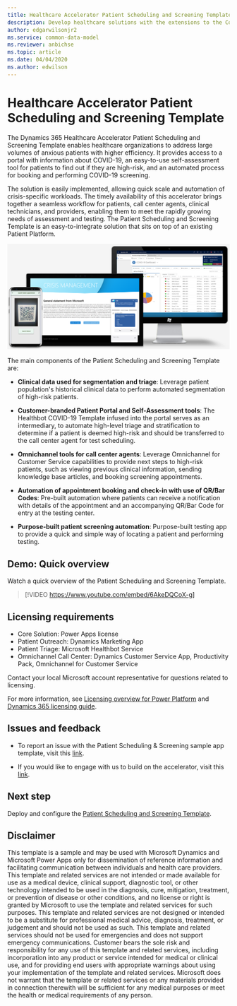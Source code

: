 ```yaml
---
title: Healthcare Accelerator Patient Scheduling and Screening Template - Dynamics 365 | Microsoft Docs
description: Develop healthcare solutions with the extensions to the Common Data Model and built-in forms and views of the Dynamics 365 Healthcare Accelerator.
author: edgarwilsonjr2
ms.service: common-data-model
ms.reviewer: anbichse
ms.topic: article
ms.date: 04/04/2020
ms.author: edwilson
---
```


# Healthcare Accelerator Patient Scheduling and Screening Template

The Dynamics 365 Healthcare Accelerator Patient Scheduling and Screening Template enables healthcare organizations to address large volumes of anxious patients with higher efficiency. It provides access to a portal with information about COVID-19, an easy-to-use self-assessment tool for patients to find out if they are high-risk, and an automated process for booking and performing COVID-19 screening.

The solution is easily implemented, allowing quick scale and automation of crisis-specific workloads. The timely availability of this accelerator brings together a seamless workflow for patients, call center agents, clinical technicians, and providers, enabling them to meet the rapidly growing needs of assessment and testing. The Patient Scheduling and Screening Template is an easy-to-integrate solution that sits on top of an existing Patient Platform. 

![Healthcare Accelerator Patient Scheduling and Screening Template](media/patient-scheduling-screening-template-platforms.png)

The main components of the Patient Scheduling and Screening Template are:

- **Clinical data used for segmentation and triage**: Leverage patient population's historical clinical data to perform automated segmentation of high-risk patients.

- **Customer-branded Patient Portal and Self-Assessment tools**: The Healthbot COVID-19 Template infused into the portal serves as an intermediary, to automate high-level triage and stratification to determine if a patient is deemed high-risk and should be transferred to the call center agent for test scheduling.

- **Omnichannel tools for call center agents**: Leverage Omnichannel for Customer Service capabilities to provide next steps to high-risk patients, such as viewing previous clinical information, sending knowledge base articles, and booking screening appointments.

- **Automation of appointment booking and check-in with use of QR/Bar Codes**: Pre-built automation where patients can receive a notification with details of the appointment and an accompanying QR/Bar Code for entry at the testing center.

- **Purpose-built patient screening automation**: Purpose-built testing app to provide a quick and simple way of locating a patient and performing testing.

## Demo: Quick overview

Watch a quick overview of the Patient Scheduling and Screening Template.

> [!VIDEO https://www.youtube.com/embed/6AkeDQCoX-g]

## Licensing requirements

- Core Solution: Power Apps license
- Patient Outreach: Dynamics Marketing App
- Patient Triage: Microsoft Healthbot Service
- Omnichannel Call Center: Dynamics Customer Service App, Productivity Pack, Omnichannel for Customer Service

Contact your local Microsoft account representative for questions related to licensing.

For more information, see [Licensing overview for Power Platform](https://docs.microsoft.com/power-platform/admin/pricing-billing-skus) and [Dynamics 365 licensing guide](https://go.microsoft.com/fwlink/?LinkId=866544&clcid=0x409).

## Issues and feedback

-   To report an issue with the Patient Scheduling & Screening sample app
    template, visit this
    [link](mailto:dynindaccsupport@microsoft.com?subject=Assistance%20for%20Health%20Care%20Accelerator%20from%20Appsource).

-   If you would like to engage with us to build on the accelerator, visit this [link](https://aka.ms/cdmengage).

## Next step

Deploy and configure the [Patient Scheduling and Screening Template](patient-scheduling-screening-template-deploy.md).

## Disclaimer

This template is a sample and may be used with Microsoft Dynamics and Microsoft Power Apps only for dissemination of reference information and facilitating communication between individuals and health care providers. This template and related services are not intended or made available for use as a medical device, clinical support, diagnostic tool, or other technology intended to be used in the diagnosis, cure, mitigation, treatment, or prevention of disease or other conditions, and no license or right is granted by Microsoft to use the template and related services for such purposes. This template and related services are not designed or intended to be a substitute for professional medical advice, diagnosis, treatment, or judgement and should not be used as such. This template and related services should not be used for emergencies and does not support emergency communications.   Customer bears the sole risk and responsibility for any use of this template and related services, including incorporation into any product or service intended for medical or clinical use, and for providing end users with appropriate warnings about using your implementation of the template and related services. Microsoft does not warrant that the template or related services or any materials provided in connection therewith will be sufficient for any medical purposes or meet the health or medical requirements of any person.
